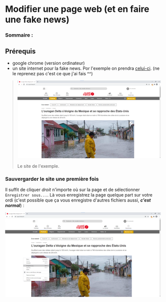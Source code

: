 # Modifier une page web (et en faire une fake news)

### Sommaire :

## Prérequis

* google chrome (version ordinateur)
* un site internet pour la fake news. Por l'exemple on prendra [celui-ci](https://www.ouest-france.fr/catastrophes/ouragan/l-ouragan-delta-s-eloigne-du-mexique-et-se-rapproche-des-etats-unis-7006129). (ne le reprenez pas c'est ce que j'ai fais ^^)

> ![image 1](./delta-1.png)
> 
> Le site de l'exemple.

### Sauvergarder le site une première fois

Il suffit de cliquer *droit* n'importe où sur la page et de sélectionner `Enregistrer sous...`. Là vous enregistrez la page quelque part sur votre ordi (c'est possible que ça vous enregistre d'autres fichiers aussi, ___c'est normal___) :

![image 1](./delta-2.png)
